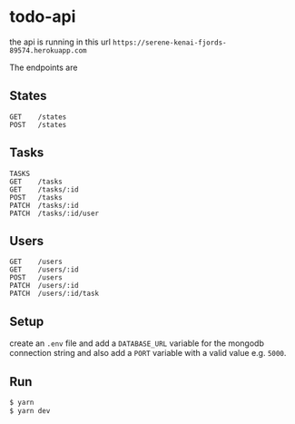 # todo-api
the api is running in this url `https://serene-kenai-fjords-89574.herokuapp.com`

The endpoints are

## States
```
GET    /states
POST   /states
```

## Tasks
```
TASKS
GET    /tasks
GET    /tasks/:id
POST   /tasks
PATCH  /tasks/:id
PATCH  /tasks/:id/user
```

## Users
```
GET    /users
GET    /users/:id
POST   /users
PATCH  /users/:id
PATCH  /users/:id/task
```

## Setup
create an `.env` file and add a `DATABASE_URL` variable for the mongodb connection string and also add a `PORT` variable with a valid value e.g. `5000`. 

## Run

```bash
$ yarn
$ yarn dev
```
